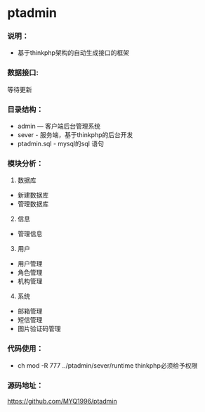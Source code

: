# ptadmin

### 说明：

- 基于thinkphp架构的自动生成接口的框架

### 数据接口:

等待更新

### 目录结构：

- admin — 客户端后台管理系统
- sever - 服务端，基于thinkphp的后台开发
- ptadmin.sql - mysql的sql 语句

### 模块分析：
1. 数据库
  - 新建数据库
  - 管理数据库
2. 信息
  - 管理信息  
3. 用户
  - 用户管理
  - 角色管理
  - 机构管理
4. 系统
  - 邮箱管理
  - 短信管理
  - 图片验证码管理

### 代码使用：
- ch mod -R 777 ../ptadmin/sever/runtime thinkphp必须给予权限

### 源码地址：

https://github.com/MYQ1996/ptadmin

